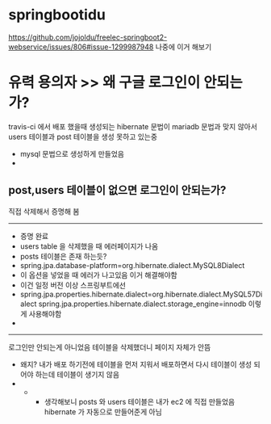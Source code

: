 # springbootidu

https://github.com/jojoldu/freelec-springboot2-webservice/issues/806#issue-1299987948 나중에 이거 해보기


# 유력 용의자  >> 왜 구글 로그인이 안되는가?
travis-ci 에서 배포 했을때 생성되는 hibernate 문법이 mariadb 문법과 맞지 않아서
users 테이블과 post 테이블을 생성 못하고 있는중
+ mysql 문법으로 생성하게 만들었음
+ 
## post,users 테이블이 없으면 로그인이 안되는가?
직접 삭제해서 증명해 봄
***
* 증명 완료
* users table 을 삭제했을 때 에러페이지가 나옴
* posts 테이블은 존재 하는듯?
* spring.jpa.database-platform=org.hibernate.dialect.MySQL8Dialect
* 이 옵션을 넣었을 때 에러가 나고있음 이거 해결해야함
* 이건 일정 버전 이상 스프링부트에선 
* spring.jpa.properties.hibernate.dialect=org.hibernate.dialect.MySQL57Dialect
  spring.jpa.properties.hibernate.dialect.storage_engine=innodb
이렇게 사용해야함
* 
***


로그인만 안되는게 아니었음 테이블을 삭제했더니 페이지 자체가 안뜸

* 왜지? 내가 배포 하기전에 테이블을 먼저 지워서 배포하면서 다시 테이블이 생성 되어야 하는데 테이블이 생기지 않음
* * * 생각해보니 posts 와 users 테이블은 내가 ec2 에 직접 만들었음 hibernate 가 자동으로 만들어준게 아님 